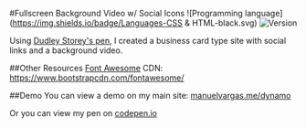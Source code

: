 #Fullscreen Background Video w/ Social Icons
![Programming language](https://img.shields.io/badge/Languages-CSS & HTML-black.svg)
![Version](https://img.shields.io/badge/Version-v1.1-blue.svg)

Using [Dudley Storey's pen](http://codepen.io/dudleystorey/pen/knqyK), I created a business card type site with social links and a background video.

##Other Resources
[Font Awesome](https://fortawesome.github.io/Font-Awesome/) CDN: https://www.bootstrapcdn.com/fontawesome/

##Demo
You can view a demo on my main site: [manuelvargas.me/dynamo](http://manuelvargas.me/dynamo)


Or you can view my pen on [codepen.io](http://codepen.io/manuelvargas1251/pen/mPJbbM)